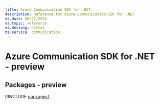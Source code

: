 ```yaml
---
title: Azure Communication SDK for .NET
description: Reference for Azure Communication SDK for .NET
ms.date: 05/27/2024
ms.topic: reference
ms.devlang: dotnet
ms.service: communication
---
```

# Azure Communication SDK for .NET - preview
## Packages - preview
[!INCLUDE [packages](communication-index.md)]